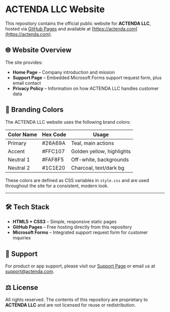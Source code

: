 # ACTENDA LLC Website

This repository contains the official public website for **ACTENDA LLC**, hosted via [GitHub Pages](https://pages.github.com) and available at [https://actenda.com](https://actenda.com).

## 🌐 Website Overview
The site provides:
- **Home Page** – Company introduction and mission  
- **Support Page** – Embedded Microsoft Forms support request form, plus email contact  
- **Privacy Policy** – Information on how ACTENDA LLC handles customer data  

## 🎨 Branding Colors

The ACTENDA LLC website uses the following brand colors:

| Color Name | Hex Code   | Usage                |
|------------|------------|----------------------|
| Primary    | #26A69A    | Teal, main actions   |
| Accent     | #FFC107    | Golden yellow, highlights |
| Neutral 1  | #FAF8F5    | Off-white, backgrounds |
| Neutral 2  | #1C1E20    | Charcoal, text/dark bg |

These colors are defined as CSS variables in `style.css` and are used throughout the site for a consistent, modern look.

---
## 🛠️ Tech Stack
- **HTML5 + CSS3** – Simple, responsive static pages  
- **GitHub Pages** – Free hosting directly from this repository  
- **Microsoft Forms** – Integrated support request form for customer inquiries  

## 📩 Support
For product or app support, please visit our [Support Page](https://actenda.com/support) or email us at [support@actenda.com](mailto:support@actenda.com).

## ⚖️ License
All rights reserved. The contents of this repository are proprietary to **ACTENDA LLC** and are not licensed for reuse or redistribution.

